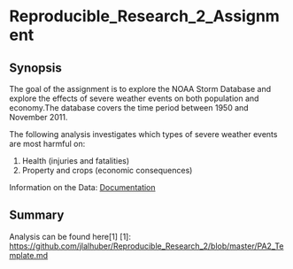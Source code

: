 # Reproducible_Research_2_Assignment

## Synopsis
The goal of the assignment is to explore the NOAA Storm Database and explore the effects of severe weather events on both population and economy.The database covers the time period between 1950 and November 2011.

The following analysis investigates which types of severe weather events are most harmful on:

1. Health (injuries and fatalities) 
2. Property and crops (economic consequences)

Information on the Data: [Documentation](https://d396qusza40orc.cloudfront.net/repdata%2Fpeer2_doc%2Fpd01016005curr.pdf)

## Summary
Analysis can be found here[1]
[1]: https://github.com/jlalhuber/Reproducible_Research_2/blob/master/PA2_Template.md
